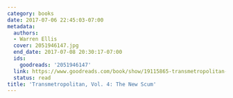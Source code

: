 ```yaml
---
category: books
date: 2017-07-06 22:45:03-07:00
metadata:
  authors:
  - Warren Ellis
  cover: 2051946147.jpg
  end_date: 2017-07-08 20:30:17-07:00
  ids:
    goodreads: '2051946147'
  link: https://www.goodreads.com/book/show/19115865-transmetropolitan-vol-4
  status: read
title: 'Transmetropolitan, Vol. 4: The New Scum'
---
```

